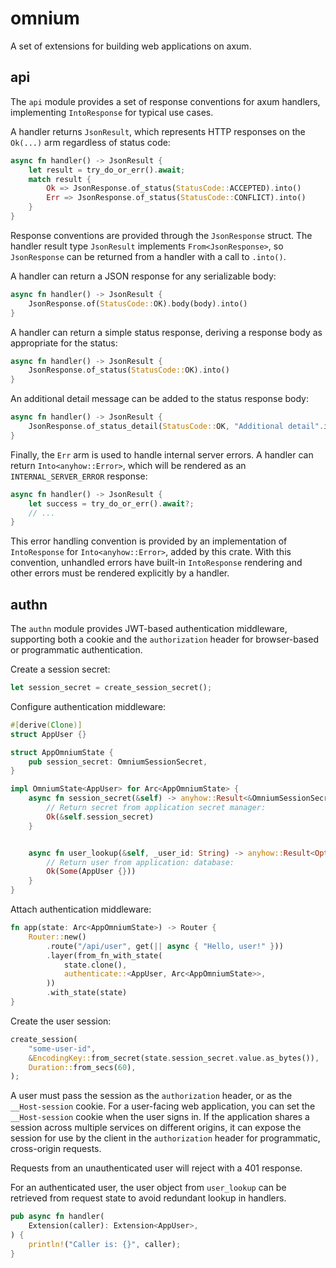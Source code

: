 # omnium

A set of extensions for building web applications on axum.

## api

The `api` module provides a set of response conventions for axum handlers, implementing `IntoResponse` for typical use cases.

A handler returns `JsonResult`, which represents HTTP responses on the `Ok(...)` arm regardless of status code:

```rs
async fn handler() -> JsonResult {
    let result = try_do_or_err().await;
    match result {
        Ok => JsonResponse.of_status(StatusCode::ACCEPTED).into()
        Err => JsonResponse.of_status(StatusCode::CONFLICT).into()
    }
}
```

Response conventions are provided through the `JsonResponse` struct. The handler result type `JsonResult` implements `From<JsonResponse>`, so `JsonResponse` can be returned from a handler with a call to `.into()`.

A handler can return a JSON response for any serializable body:

```rs
async fn handler() -> JsonResult {
    JsonResponse.of(StatusCode::OK).body(body).into()
}
```

A handler can return a simple status response, deriving a response body as appropriate for the status:

```rs
async fn handler() -> JsonResult {
    JsonResponse.of_status(StatusCode::OK).into()
}
```

An additional detail message can be added to the status response body:

```rs
async fn handler() -> JsonResult {
    JsonResponse.of_status_detail(StatusCode::OK, "Additional detail".into()).into()
}
```

Finally, the `Err` arm is used to handle internal server errors. A handler can return `Into<anyhow::Error>`, which will be rendered as an `INTERNAL_SERVER_ERROR` response:

```rs
async fn handler() -> JsonResult {
    let success = try_do_or_err().await?;
    // ...
}
```

This error handling convention is provided by an implementation of `IntoResponse` for `Into<anyhow::Error>`, added by this crate. With this convention, unhandled errors have built-in `IntoResponse` rendering and other errors must be rendered explicitly by a handler.


## authn

The `authn` module provides JWT-based authentication middleware, supporting both a cookie and the `authorization` header for browser-based or programmatic authentication.

Create a session secret:

```rs
let session_secret = create_session_secret();
```

Configure authentication middleware:

```rs
#[derive(Clone)]
struct AppUser {}

struct AppOmniumState {
    pub session_secret: OmniumSessionSecret,
}

impl OmniumState<AppUser> for Arc<AppOmniumState> {
    async fn session_secret(&self) -> anyhow::Result<&OmniumSessionSecret> {
        // Return secret from application secret manager:
        Ok(&self.session_secret)
    }


    async fn user_lookup(&self, _user_id: String) -> anyhow::Result<Option<AppUser>> {
        // Return user from application: database:
        Ok(Some(AppUser {}))
    }
}
```

Attach authentication middleware:

```rs
fn app(state: Arc<AppOmniumState>) -> Router {
    Router::new()
        .route("/api/user", get(|| async { "Hello, user!" }))
        .layer(from_fn_with_state(
            state.clone(),
            authenticate::<AppUser, Arc<AppOmniumState>>,
        ))
        .with_state(state)
}
```

Create the user session:

```rs
create_session(
    "some-user-id",
    &EncodingKey::from_secret(state.session_secret.value.as_bytes()),
    Duration::from_secs(60),
);
```

A user must pass the session as the `authorization` header, or as the `__Host-session` cookie. For a user-facing web application, you can set the `__Host-session` cookie when the user signs in. If the application shares a session across multiple services on different origins, it can expose the session for use by the client in the `authorization` header for programmatic, cross-origin requests.

Requests from an unauthenticated user will reject with a 401 response.

For an authenticated user, the user object from `user_lookup` can be retrieved from request state to avoid redundant lookup in handlers.

```rs
pub async fn handler(
    Extension(caller): Extension<AppUser>,
) {
    println!("Caller is: {}", caller);
}
```
